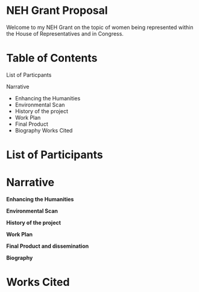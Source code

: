 # NEH Grant Proposal

Welcome to my NEH Grant on the topic of women being represented within the House of Representatives and in Congress.

# Table of Contents

List of Particpants

Narrative
  - Enhancing the Humanities
  - Environmental Scan
  - History of the project
  - Work Plan
  - Final Product
  - Biography 
 Works Cited 
# List of Participants

# Narrative

**Enhancing the Humanities**

**Environmental Scan**

**History of the project**

**Work Plan**

**Final Product and dissemination**

**Biography**

# Works Cited
